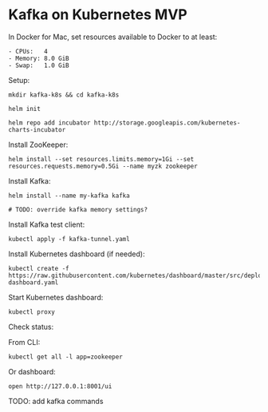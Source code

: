 Kafka on Kubernetes MVP
=======================

In Docker for Mac, set resources available to Docker to at least:

	- CPUs:   4
	- Memory: 8.0 GiB
	- Swap:   1.0 GiB

Setup:

	mkdir kafka-k8s && cd kafka-k8s

	helm init

	helm repo add incubator http://storage.googleapis.com/kubernetes-charts-incubator

Install ZooKeeper:

	helm install --set resources.limits.memory=1Gi --set resources.requests.memory=0.5Gi --name myzk zookeeper

Install Kafka:

	helm install --name my-kafka kafka

	# TODO: override kafka memory settings?

Install Kafka test client:

	kubectl apply -f kafka-tunnel.yaml

Install Kubernetes dashboard (if needed):

	kubectl create -f https://raw.githubusercontent.com/kubernetes/dashboard/master/src/deploy/recommended/kubernetes-dashboard.yaml

Start Kubernetes dashboard:

	kubectl proxy

Check status:

From CLI:

	kubectl get all -l app=zookeeper

Or dashboard:

	open http://127.0.0.1:8001/ui

TODO: add kafka commands
